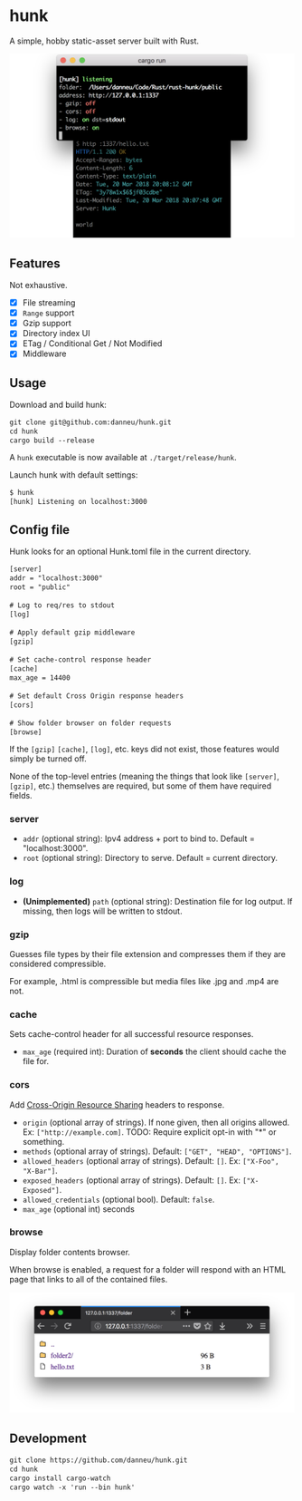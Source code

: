 # hunk

A simple, hobby static-asset server built with Rust.

![terminal screenshot](/img/splash.png)

## Features

Not exhaustive.

- [x] File streaming
- [x] `Range` support
- [x] Gzip support
- [x] Directory index UI
- [x] ETag / Conditional Get / Not Modified
- [x] Middleware

## Usage

Download and build hunk:

    git clone git@github.com:danneu/hunk.git
    cd hunk
    cargo build --release
    
A `hunk` executable is now available at `./target/release/hunk`.

Launch hunk with default settings:

    $ hunk
    [hunk] Listening on localhost:3000
    
## Config file

Hunk looks for an optional Hunk.toml file in the current directory.

    [server]
    addr = "localhost:3000"
    root = "public"
    
    # Log to req/res to stdout
    [log]
    
    # Apply default gzip middleware
    [gzip]
    
    # Set cache-control response header
    [cache]
    max_age = 14400 
    
    # Set default Cross Origin response headers
    [cors]
    
    # Show folder browser on folder requests
    [browse]
    
    
If the `[gzip]` `[cache]`, `[log]`, etc. keys did not exist, those features
would simply be turned off.

None of the top-level entries (meaning the things that look like `[server]`, `[gzip]`, etc.) themselves are required,
but some of them have required fields.

### server

- `addr` (optional string): Ipv4 address + port to bind to. Default = "localhost:3000".
- `root` (optional string): Directory to serve. Default = current directory.

### log

- **(Unimplemented)** `path` (optional string): Destination file for log output. If missing, then logs will be written to stdout.

### gzip

Guesses file types by their file extension and compresses them if they are considered compressible.

For example, .html is compressible but media files like .jpg and .mp4 are not.

### cache

Sets cache-control header for all successful resource responses.

- `max_age` (required int): Duration of **seconds** the client should cache the file for.

### cors

Add [Cross-Origin Resource Sharing](https://developer.mozilla.org/en-US/docs/Web/HTTP/CORS) headers to response.

- `origin` (optional array of strings). If none given, then all origins allowed. Ex: `["http://example.com]`. TODO: Require explicit opt-in with "*" or something.
- `methods` (optional array of strings). Default: `["GET", "HEAD", "OPTIONS"]`.
- `allowed_headers` (optional array of strings). Default: `[]`. Ex: `["X-Foo", "X-Bar"]`.
- `exposed_headers` (optional array of strings). Default: `[]`. Ex: `["X-Exposed"]`.
- `allowed_credentials` (optional bool). Default: `false`.
- `max_age` (optional int) seconds

### browse

Display folder contents browser.

When browse is enabled, a request for a folder will respond with an
HTML page that links to all of the contained files.

![browser screenshot](/img/browse.png)

## Development

    git clone https://github.com/danneu/hunk.git
    cd hunk
    cargo install cargo-watch
    cargo watch -x 'run --bin hunk'
